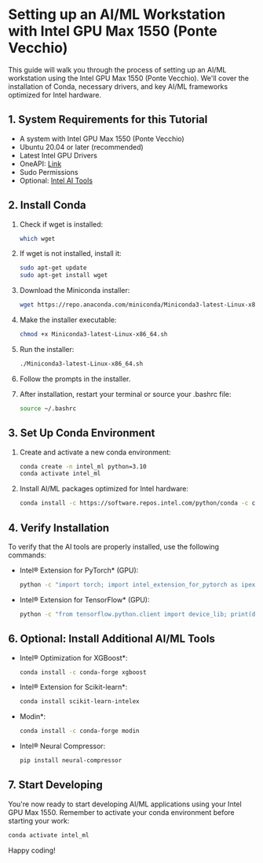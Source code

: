 # Setting up an AI/ML Workstation with Intel GPU Max 1550 (Ponte Vecchio)

This guide will walk you through the process of setting up an AI/ML workstation using the Intel GPU Max 1550 (Ponte Vecchio). We'll cover the installation of Conda, necessary drivers, and key AI/ML frameworks optimized for Intel hardware.

## 1. System Requirements for this Tutorial 

- A system with Intel GPU Max 1550 (Ponte Vecchio)
- Ubuntu 20.04 or later (recommended)
- Latest Intel GPU Drivers
- OneAPI: [Link](https://www.intel.com/content/www/us/en/developer/tools/oneapi/base-toolkit-download.html?operatingsystem=linux&linux-install-type=apt)
- Sudo Permissions 
- Optional: [Intel AI Tools](https://www.intel.com/content/www/us/en/developer/tools/oneapi/ai-tools-selector.html)

## 2. Install Conda

1. Check if wget is installed:
   ```bash
   which wget
   ```

2. If wget is not installed, install it:
   ```bash
   sudo apt-get update
   sudo apt-get install wget
   ```

3. Download the Miniconda installer:
   ```bash
   wget https://repo.anaconda.com/miniconda/Miniconda3-latest-Linux-x86_64.sh
   ```

4. Make the installer executable:
   ```bash
   chmod +x Miniconda3-latest-Linux-x86_64.sh
   ```

5. Run the installer:
   ```bash
   ./Miniconda3-latest-Linux-x86_64.sh
   ```

6. Follow the prompts in the installer.

7. After installation, restart your terminal or source your .bashrc file:
   ```bash
   source ~/.bashrc
   ```

## 3. Set Up Conda Environment

1. Create and activate a new conda environment:
   ```bash
   conda create -n intel_ml python=3.10
   conda activate intel_ml
   ```

2. Install AI/ML packages optimized for Intel hardware:
   ```bash
   conda install -c https://software.repos.intel.com/python/conda -c conda-forge --override-channels intel-extension-for-tensorflow=2.15=*cpu* intel-extension-for-pytorch=2.3.100 oneccl_bind_pt=2.3.0 torchvision=0.18.1 torchaudio=2.3.1 deepspeed=0.14.2
   ```

## 4. Verify Installation

To verify that the AI tools are properly installed, use the following commands:

- Intel® Extension for PyTorch* (GPU):
  ```bash
  python -c "import torch; import intel_extension_for_pytorch as ipex; print(torch.__version__); print(ipex.__version__); [print(f'[{i}]: {torch.xpu.get_device_properties(i)}') for i in range(torch.xpu.device_count())];"
  ```

- Intel® Extension for TensorFlow* (GPU):
  ```bash
  python -c "from tensorflow.python.client import device_lib; print(device_lib.list_local_devices())"
  ```

## 6. Optional: Install Additional AI/ML Tools

- Intel® Optimization for XGBoost*:
  ```bash
  conda install -c conda-forge xgboost
  ```

- Intel® Extension for Scikit-learn*:
  ```bash
  conda install scikit-learn-intelex
  ```

- Modin*:
  ```bash
  conda install -c conda-forge modin
  ```

- Intel® Neural Compressor:
  ```bash
  pip install neural-compressor
  ```

## 7. Start Developing

You're now ready to start developing AI/ML applications using your Intel GPU Max 1550. Remember to activate your conda environment before starting your work:

```bash
conda activate intel_ml
```

Happy coding!
